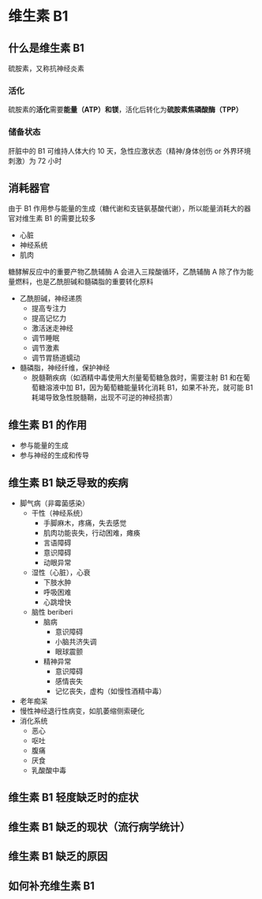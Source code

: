 # 维生素 B1

## 什么是维生素 B1

硫胺素，又称抗神经炎素

### 活化

硫胺素的**活化**需要**能量（ATP）**和**镁**，活化后转化为**硫胺素焦磷酸酶（TPP）**

### 储备状态

肝脏中的 B1 可维持人体大约 10 天，急性应激状态（精神/身体创伤 or 外界环境刺激）为 72 小时

## 消耗器官

由于 B1 作用参与能量的生成（糖代谢和支链氨基酸代谢），所以能量消耗大的器官对维生素 B1 的需要比较多

- 心脏
- 神经系统
- 肌肉

糖酵解反应中的重要产物乙酰辅酶 A 会进入三羧酸循环，乙酰辅酶 A 除了作为能量燃料，也是乙酰胆碱和髓磷脂的重要转化原料

- 乙酰胆碱，神经递质
  - 提高专注力
  - 提高记忆力
  - 激活迷走神经
  - 调节睡眠
  - 调节激素
  - 调节胃肠道蠕动
- 髓磷脂，神经纤维，保护神经
  - 脱髓鞘疾病（如酒精中毒使用大剂量葡萄糖急救时，需要注射 B1 和在葡萄糖溶液中加 B1，因为葡萄糖能量转化消耗 B1，如果不补充，就可能 B1 耗竭导致急性脱髓鞘，出现不可逆的神经损害）

## 维生素 B1 的作用

- 参与能量的生成
- 参与神经的生成和传导

## 维生素 B1 缺乏导致的疾病

- 脚气病（非霉菌感染）
  - 干性（神经系统）
    - 手脚麻木，疼痛，失去感觉
    - 肌肉功能丧失，行动困难，瘫痪
    - 言语障碍
    - 意识障碍
    - 动眼异常
  - 湿性（心脏），心衰
    - 下肢水肿
    - 呼吸困难
    - 心跳增快
  - 脑性 beriberi
    - 脑病
      - 意识障碍
      - 小脑共济失调
      - 眼球震颤
    - 精神异常
      - 意识障碍
      - 感情丧失
      - 记忆丧失，虚构（如慢性酒精中毒）
- 老年痴呆
- 慢性神经退行性病变，如肌萎缩侧索硬化
- 消化系统
  - 恶心
  - 呕吐
  - 腹痛
  - 厌食
  - 乳酸酸中毒

## 维生素 B1 轻度缺乏时的症状

## 维生素 B1 缺乏的现状（流行病学统计）

## 维生素 B1 缺乏的原因

## 如何补充维生素 B1
